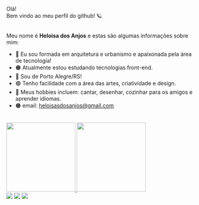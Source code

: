 Olá!<br>
Bem vindo ao meu perfil do github! 🪐
##
Meu nome é <strong>Heloisa dos Anjos</strong> e estas são algumas informações sobre mim:

- 🔴 Eu sou formada em arquitetura e urbanismo e apaixonada pela área de tecnologia!
- 🟠 Atualmente estou estudando tecnologias front-end.
- 🔵 Sou de Porto Alegre/RS!
- 🟣 Tenho facilidade com a área das artes, criatividade e design.
- 🔴 Meus hobbies incluem: cantar, desenhar, cozinhar para os amigos e aprender idiomas.
- 🟠 email: heloisasdosanjos@gmail.com
##
<div>
<a href="//beacons.ai/heloisasdosanjos">
<img height="180em" src="https://github-readme-stats.vercel.app/api?username=heloisasdosanjos&show_icons=true&&theme=swift&include_all_commits=true&count_private=true"/>
<img height="180em" src="https://github-readme-stats.vercel.app/api/top-langs/?username=heloisasdosanjos&layout=compact&langs_count=168&theme=swift"/>
</div>

<div>
<a href="https://www.instagram.com/heloisadosanjos/" target="_blank"><img src="https://img.shields.io/badge/Instagram-E4405F?style=for-the-badge&logo=instagram&logoColor=white" target="_blank"></a>
<a href="https://www.linkedin.com/in/heloisadosanjos/" target="_blank"><img src="https://img.shields.io/badge/LinkedIn-0077B5?style=for-the-badge&logo=linkedin&logoColor=white" target="_blank"></a>
<a href="mailto:heloisasdosanjos@gmail.com"><img src="https://img.shields.io/badge/Gmail-D14836?style=for-the-badge&logo=gmail&logoColor=white" target="_blank"></a>
</div>
